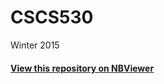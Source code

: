 # CSCS530
Winter 2015
#### [View this repository on NBViewer](http://nbviewer.ipython.org/github/baddu/CSCS530/tree/master/) 

